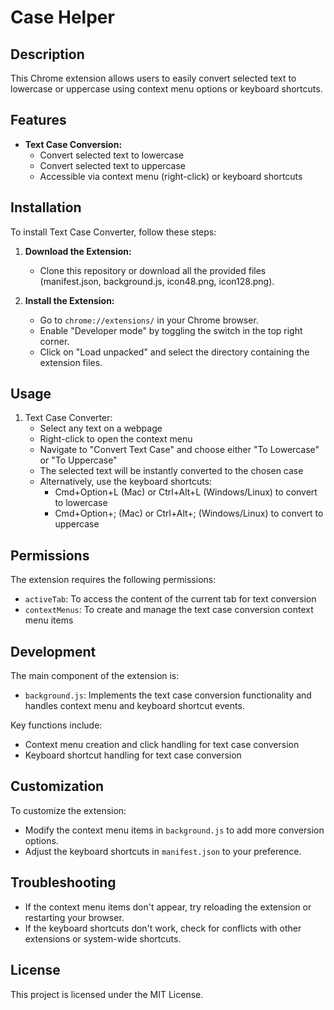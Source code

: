 # Case Helper

## Description
This Chrome extension allows users to easily convert selected text to lowercase or uppercase using context menu options or keyboard shortcuts.

## Features
- **Text Case Conversion:** 
  - Convert selected text to lowercase
  - Convert selected text to uppercase
  - Accessible via context menu (right-click) or keyboard shortcuts

## Installation
To install Text Case Converter, follow these steps:

1. **Download the Extension:**
   - Clone this repository or download all the provided files (manifest.json, background.js, icon48.png, icon128.png).

2. **Install the Extension:**
   - Go to `chrome://extensions/` in your Chrome browser.
   - Enable "Developer mode" by toggling the switch in the top right corner.
   - Click on "Load unpacked" and select the directory containing the extension files.

## Usage
1. Text Case Converter:
   - Select any text on a webpage
   - Right-click to open the context menu
   - Navigate to "Convert Text Case" and choose either "To Lowercase" or "To Uppercase"
   - The selected text will be instantly converted to the chosen case
   - Alternatively, use the keyboard shortcuts:
     - Cmd+Option+L (Mac) or Ctrl+Alt+L (Windows/Linux) to convert to lowercase
     - Cmd+Option+; (Mac) or Ctrl+Alt+; (Windows/Linux) to convert to uppercase

## Permissions
The extension requires the following permissions:
- `activeTab`: To access the content of the current tab for text conversion
- `contextMenus`: To create and manage the text case conversion context menu items

## Development
The main component of the extension is:
- `background.js`: Implements the text case conversion functionality and handles context menu and keyboard shortcut events.

Key functions include:
- Context menu creation and click handling for text case conversion
- Keyboard shortcut handling for text case conversion

## Customization
To customize the extension:
- Modify the context menu items in `background.js` to add more conversion options.
- Adjust the keyboard shortcuts in `manifest.json` to your preference.

## Troubleshooting
- If the context menu items don't appear, try reloading the extension or restarting your browser.
- If the keyboard shortcuts don't work, check for conflicts with other extensions or system-wide shortcuts.

## License
This project is licensed under the MIT License.
